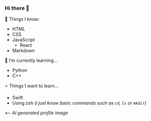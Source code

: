 ### Hi there 👋

🧠 Things I know:
- HTML
- CSS
- JavaScript
  - React
- Markdown
  
 
🌱 I’m currently learning...
- Python
- C++

⭐️ Things I want to learn...
- Swift
- Using zsh _(i just know basic commands such as `cd`, `ls` or `mkdir`)_


<-- _AI generated profile image_

 

<!--
**alessandro-sherhey/alessandro-sherhey** is a ✨ _special_ ✨ repository because its `README.md` (this file) appears on your GitHub profile.

Here are some ideas to get you started:

- 🔭 I’m currently working on ...
- 🌱 I’m currently learning ...
- 👯 I’m looking to collaborate on ...
- 🤔 I’m looking for help with ...
- 💬 Ask me about ...
- 📫 How to reach me: ...
- 😄 Pronouns: ...
- ⚡ Fun fact: ...
-->
